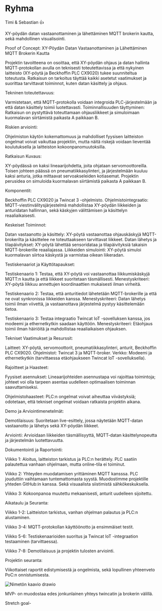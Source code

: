 # Ryhma
Timi & Sebastian 👍

XY-pöydän datan vastaanottaminen ja lähettäminen MQTT brokerin kautta, sekä mahdollinen visualisointi.


Proof of Concept: XY-Pöydän Datan Vastaanottaminen ja Lähettäminen MQTT Brokerin Kautta


Projektin tavoitteena on osoittaa, että XY-pöydän ohjaus ja datan hallinta MQTT-protokollan avulla on teknisesti toteutettavissa ja että nykyinen laitteisto (XY-pöytä ja Beckhoffin PLC CX9020) tukee suunniteltua toteutusta.
Ratkaisun on tarkoitus täyttää kaikki asetetut vaatimukset ja suorittaa tarvittavat toiminnot, kuten datan käsittely ja ohjaus.


Tekninen toteutettavuus:

Varmistetaan, että MQTT-protokolla voidaan integroida PLC-järjestelmään ja että datan käsittely toimii luotettavasti.
Toiminnallisuuden täyttyminen: Ratkaisun on pystyttävä toteuttamaan ohjausliikkeet ja simuloimaan kuormalavan siirtämistä paikasta A paikkaan B.

Riskien arviointi: 

Ohjelmiston käytön kokemattomuus ja mahdolliset fyysisen laitteiston ongelmat voivat vaikuttaa projektiin, mutta näitä riskejä voidaan lieventää koulutuksella ja laitteiston kokoonpanomuutoksilla.


Ratkaisun Kuvaus:

XY-pöydässä on kaksi lineaarijohdetta, joita ohjataan servomoottoreilla. Toisen johteen päässä on pneumatiikkasylinteri, ja järjestelmään kuuluu kaksi anturia, jotka mittaavat servoakseleiden kotiasemat. 
Projektin perusidea on simuloida kuormalavan siirtämistä paikasta A paikkaan B.


Komponentit:

Beckhoffin PLC CX9020 ja Twincat 3 -ohjelmisto.
Ohjelmistointegraatio: MQTT-viestinvälitysjärjestelmä mahdollistaa XY-pöydän liikkeiden ja anturidatan hallinnan, sekä käskyjen välittämisen ja käsittelyn reaaliaikaisesti.


Keskeiset Toiminnot:

Datan vastaanotto ja käsittely: XY-pöytä vastaanottaa ohjauskäskyjä MQTT-brokerilta ja käsittelee ne toteuttaakseen tarvittavat liikkeet.
Datan lähetys ja tilapäivitykset: XY-pöytä lähettää sensoridataa ja tilapäivityksiä takaisin MQTT-brokerille reaaliajassa.
Liikkeiden simulointi: XY-pöytä simuloi kuormalavan siirtoa käskystä ja varmistaa oikean liikeradan.


Testiskenaariot ja Käyttötapaukset:

Testiskenaario 1: Testaa, että XY-pöytä voi vastaanottaa liikkumiskäskyjä MQTT:n kautta ja että liikkeet suoritetaan täsmällisesti.
Menestyskriteeri: XY-pöytä liikkuu annettujen koordinaattien mukaisesti ilman virheitä.

Testiskenaario 2: Testaa, että anturitiedot lähetetään MQTT-brokerille ja että ne ovat synkronissa liikkeiden kanssa.
Menestyskriteeri: Datan lähetys toimii ilman viivettä, ja vastaanottava järjestelmä pystyy käsittelemään tietoa.

Testiskenaario 3: Testaa integraatio Twincat IoT -sovelluksen kanssa, jos modeemi ja ethernetkytkin saadaan käyttöön.
Menestyskriteeri: Etäohjaus toimii ilman häiriöitä ja mahdollistaa reaaliaikaisen ohjauksen.


Tekniset Vaatimukset ja Resurssit:

Laitteet: XY-pöytä, servomoottorit, pneumatiikkasylinteri, anturit, Beckhoffin PLC CX9020.
Ohjelmistot: Twincat 3 ja MQTT-broker.
Verkko: Modeemi ja ethernetkytkin (tarvittaessa etäohjaukseen Twincat IoT -sovelluksella).


Rajoitteet ja Haasteet:

Fyysiset asennukset: Lineaarijohteiden asennustapa voi rajoittaa toimintoja; johteet voi olla tarpeen asentaa uudelleen optimaalisen toiminnan saavuttamiseksi.

Ohjelmistohaasteet: PLC:n ongelmat voivat aiheuttaa viivästyksiä; odotetaan, että tekniset ongelmat voidaan ratkaista projektin aikana.


Demo ja Arviointimenetelmät:

Demotilaisuus: Suoritetaan live-esittely, jossa näytetään MQTT-datan vastaanotto ja lähetys sekä XY-pöydän liikkeet.

Arviointi: Arvioidaan liikkeiden täsmällisyyttä, MQTT-datan käsittelynopeutta ja järjestelmän luotettavuutta.



Dokumentointi ja Raportointi:

Viikko 1: Aloitus, laitteiston tarkistus ja PLC:n herättely. PLC saatiin palautettua vanhaan ohjelmaan, mutta online-tila ei toiminut.

Viikko 2: Yhteyden muodatamisen yrittäminen MQTT kansssa. PLC jouduttiin vaihtamaan tuntemattomasta syystä. Muodostimme projektille yhteden GitHub:in kanssa. Sekä visuaalista siistimistä sähkökeskuksella.

Viikko 3: Kokoonpanoa muutettu mekaanisesti, anturit uudelleen sijoitettu.



Aikataulu ja Seuranta:

Viikko 1-2: Laitteiston tarkistus, vanhan ohjelman palautus ja PLC:n alustaminen.

Viikko 3-4: MQTT-protokollan käyttöönotto ja ensimmäiset testit.

Viikko 5-6: Testiskenaarioiden suoritus ja Twincat IoT -integraation testaaminen (tarvittaessa).

Viikko 7-8: Demotilaisuus ja projektin tulosten arviointi.

Projektin seuranta: 

Viikottaiset raportit edistymisestä ja ongelmista, sekä lopullinen yhteenveto PoC:n onnistumisesta.


![Nimetön kaavio drawio](https://github.com/user-attachments/assets/71bc1fd0-c497-4ee0-97ba-6e4a73698bd3)

MVP- on muodostaa edes jonkunlainen yhteys twincatin ja brokerin välillä.

Stretch goal-
